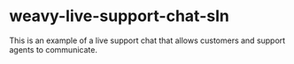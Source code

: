 # weavy-live-support-chat-sln
This is an example of a live support chat that allows customers and support agents to communicate.
